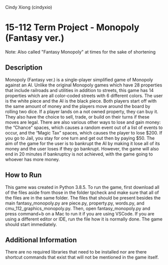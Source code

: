 Cindy Xiong (cindyxio)
# 15-112 Term Project - Monopoly (Fantasy ver.)
Note: Also called "Fantasy Monopoly" at times for the sake of shortening

## Description
Monopoly (Fantasy ver.) is a single-player simplified game of Monopoly against 
an AI. Unlike the original Monopoly games which have 28 properties that include 
railroads and utilities in addition to streets, this game has 14 properties 
which are all color-coded streets with 6 different colors. The user is the 
white piece and the AI is the black piece. Both players start off with the 
same amount of money and the players move around the board by rolling two dice. 
If a player lands on a not owned property, they can buy it. They also have the 
choice to sell, trade, or build on their turns if these moves are legal. There 
are also various other ways to lose and gain money: the “Chance” spaces, which 
causes a random event out of a list of events to occur, and the “Magic Tax” 
spaces, which causes the player to lose $200. If you go to Jail, you stay for one 
turn and get out then by paying $50. The aim of the game for the user is to 
bankrupt the AI by making it lose all of its money and the user loses if they go 
bankrupt. However, the game will also end in 20 minutes if bankruptcy is not 
achieved, with the game going to whoever has more money.

## How to Run
This game was created in Python 3.8.5. To run the game, first download all of 
the files aside from those in the folder tpcheck and make sure that all of the 
files are in the same folder. The files that should be present besides the main 
fantasy_monopoly.py are piece.py, property.py, words.py, and cmu_112_graphics_monopoly.py. 
Then, open fantasy_monopoly.py and press command+b on a Mac to run it if you are 
using VSCode. If you are using a different editor or IDE, run the file how it is 
normally done. The game should start immediately.

## Additional Information
There are no required libraries that need to be installed nor are there shortcut
commands that exist that will not be mentioned in the game itself.
